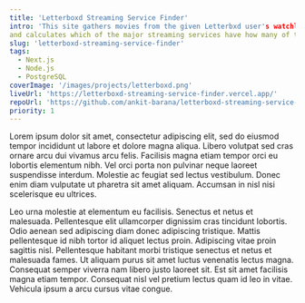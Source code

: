 ```yaml
---
title: 'Letterboxd Streaming Service Finder'
intro: 'This site gathers movies from the given Letterbxd user's watchlist 
and calculates which of the major streaming services have how many of the movies from the list.'
slug: 'letterboxd-streaming-service-finder'
tags:
  - Next.js
  - Node.js
  - PostgreSQL
coverImage: '/images/projects/letterboxd.png'
liveUrl: 'https://letterboxd-streaming-service-finder.vercel.app/'
repoUrl: 'https://github.com/ankit-barana/letterboxd-streaming-service-finder/'
priority: 1
---
```


Lorem ipsum dolor sit amet, consectetur adipiscing elit, sed do eiusmod tempor incididunt ut labore et dolore magna aliqua. Libero volutpat sed cras ornare arcu dui vivamus arcu felis. Facilisis magna etiam tempor orci eu lobortis elementum nibh. Vel orci porta non pulvinar neque laoreet suspendisse interdum. Molestie ac feugiat sed lectus vestibulum. Donec enim diam vulputate ut pharetra sit amet aliquam. Accumsan in nisl nisi scelerisque eu ultrices.

Leo urna molestie at elementum eu facilisis. Senectus et netus et malesuada. Pellentesque elit ullamcorper dignissim cras tincidunt lobortis. Odio aenean sed adipiscing diam donec adipiscing tristique. Mattis pellentesque id nibh tortor id aliquet lectus proin. Adipiscing vitae proin sagittis nisl. Pellentesque habitant morbi tristique senectus et netus et malesuada fames. Ut aliquam purus sit amet luctus venenatis lectus magna. Consequat semper viverra nam libero justo laoreet sit. Est sit amet facilisis magna etiam tempor. Consequat nisl vel pretium lectus quam id leo in vitae. Vehicula ipsum a arcu cursus vitae congue.
